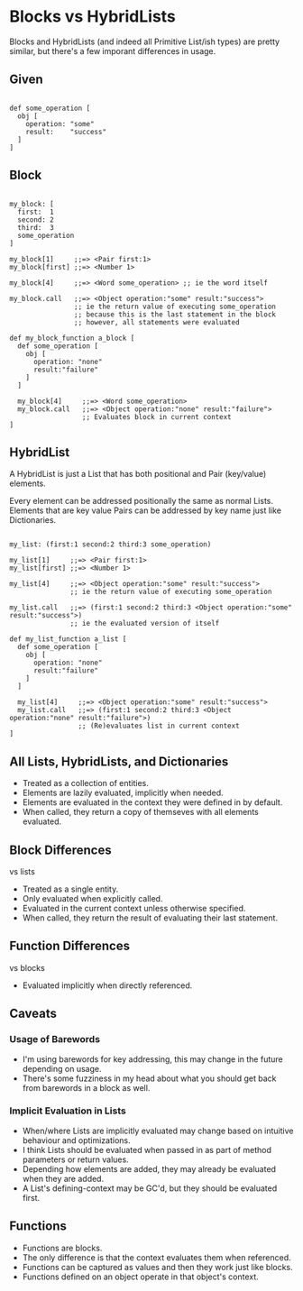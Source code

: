 Blocks vs HybridLists
=====================

Blocks and HybridLists (and indeed all Primitive List/ish types) are pretty similar,
but there's a few imporant differences in usage.

Given
-----

~~~

def some_operation [
  obj [
    operation: "some"
    result:    "success"
  ]
]

~~~

Block
-----

~~~

my_block: [
  first:  1
  second: 2
  third:  3
  some_operation
]

my_block[1]     ;;=> <Pair first:1>
my_block[first] ;;=> <Number 1>

my_block[4]     ;;=> <Word some_operation> ;; ie the word itself

my_block.call   ;;=> <Object operation:"some" result:"success">
                ;; ie the return value of executing some_operation
                ;; because this is the last statement in the block
                ;; however, all statements were evaluated

def my_block_function a_block [
  def some_operation [
    obj [
      operation: "none"
      result:"failure"
    ]
  ]

  my_block[4]     ;;=> <Word some_operation>
  my_block.call   ;;=> <Object operation:"none" result:"failure">
                  ;; Evaluates block in current context
]

~~~

HybridList
----------

A HybridList is just a List that has both positional and Pair (key/value) elements.

Every element can be addressed positionally the same as normal Lists.
Elements that are key value Pairs can be addressed by key name just like Dictionaries.

~~~

my_list: (first:1 second:2 third:3 some_operation)

my_list[1]     ;;=> <Pair first:1>
my_list[first] ;;=> <Number 1>

my_list[4]     ;;=> <Object operation:"some" result:"success">
               ;; ie the return value of executing some_operation

my_list.call   ;;=> (first:1 second:2 third:3 <Object operation:"some" result:"success">)
               ;; ie the evaluated version of itself

def my_list_function a_list [
  def some_operation [
    obj [
      operation: "none"
      result:"failure"
    ]
  ]

  my_list[4]     ;;=> <Object operation:"some" result:"success">
  my_list.call   ;;=> (first:1 second:2 third:3 <Object operation:"none" result:"failure">)
                 ;; (Re)evaluates list in current context
]

~~~

All Lists, HybridLists, and Dictionaries
---------

- Treated as a collection of entities.
- Elements are lazily evaluated, implicitly when needed.
- Elements are evaluated in the context they were defined in by default.
- When called, they return a copy of themseves with all elements evaluated.

Block Differences
----

vs lists

- Treated as a single entity.
- Only evaluated when explicitly called.
- Evaluated in the current context unless otherwise specified.
- When called, they return the result of evaluating their last statement.

Function Differences
--------

vs blocks

- Evaluated implicitly when directly referenced.

Caveats
-------

### Usage of Barewords

- I'm using barewords for key addressing, this may change in the future depending on usage.
- There's some fuzziness in my head about what you should get back from barewords in a block as well.

### Implicit Evaluation in Lists

- When/where Lists are implicitly evaluated may change based on intuitive behaviour and optimizations.
- I think Lists should be evaluated when passed in as part of method parameters or return values.
- Depending how elements are added, they may already be evaluated when they are added.
- A List's defining-context may be GC'd, but they should be evaluated first.

## Functions

- Functions are blocks.
- The only difference is that the context evaluates them when referenced.
- Functions can be captured as values and then they work just like blocks.
- Functions defined on an object operate in that object's context.

